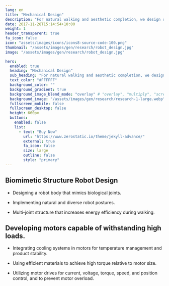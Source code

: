 ```yaml
---
lang: en
title: "Mechanical Design"
description: "For natural walking and aesthetic completion, we design static and dynamic structures through biomimetic technology."
date: 2017-11-28T15:14:54+10:00
weight: 1
header_transparent: true
fa_icon: false
icon: "assets/images/icons/icons8-source-code-100.png"
thumbnail: "/assets/images/gen/research/robot_design.jpg"
image: "/assets/images/gen/research/robot_design.jpg"

hero:
  enabled: true
  heading: "Mechanical Design"
  sub_heading: "For natural walking and aesthetic completion, we design static and dynamic structures through biomimetic technology."
  text_color: "#FFFFFF"
  background_color: ""
  background_gradient: true
  background_image_blend_mode: "overlay" # "overlay", "multiply", "screen"
  background_image: "/assets/images/gen/research/research-1-large.webp"
  fullscreen_mobile: false
  fullscreen_desktop: false
  height: 660px
  buttons:
    enabled: false
    list:
      - text: "Buy Now"
        url: "https://www.zerostatic.io/theme/jekyll-advance/"
        external: true
        fa_icon: false
        size: large
        outline: false
        style: "primary"
---
```

## Biomimetic Structure Robot Design
  - Designing a robot body that mimics biological joints.

  - Implementing natural and diverse robot postures.

  - Multi-joint structure that increases energy efficiency during walking.

## Developing motors capable of withstanding high loads.
  - Integrating cooling systems in motors for temperature management and product stability.

  - Using efficient materials to achieve high torque relative to motor size.

  - Utilizing motor drives for current, voltage, torque, speed, and position control, and to prevent motor overload.